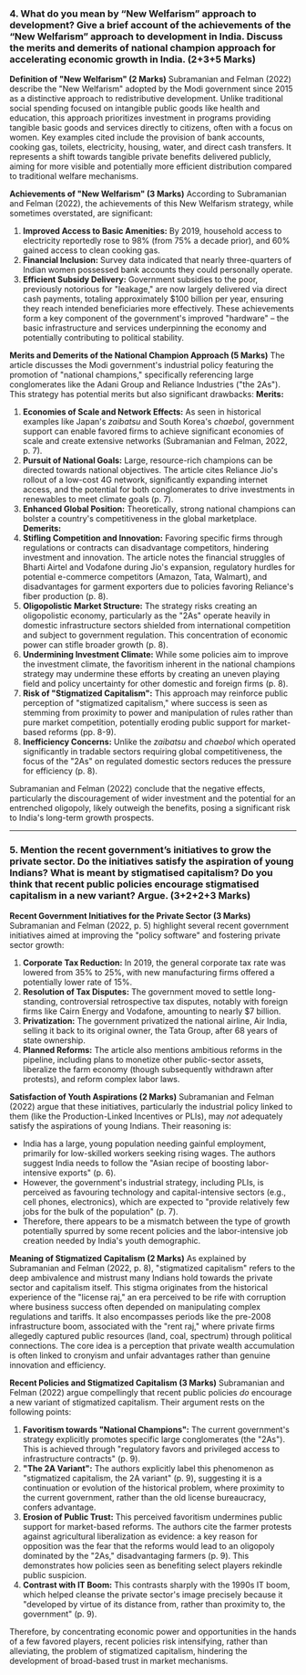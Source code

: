 
### **4. What do you mean by “New Welfarism” approach to development? Give a brief account of the achievements of the “New Welfarism” approach to development in India. Discuss the merits and demerits of national champion approach for accelerating economic growth in India. (2+3+5 Marks)**

**Definition of "New Welfarism" (2 Marks)**
Subramanian and Felman (2022) describe the "New Welfarism" adopted by the Modi government since 2015 as a distinctive approach to redistributive development. Unlike traditional social spending focused on intangible public goods like health and education, this approach prioritizes investment in programs providing tangible basic goods and services directly to citizens, often with a focus on women. Key examples cited include the provision of bank accounts, cooking gas, toilets, electricity, housing, water, and direct cash transfers. It represents a shift towards tangible private benefits delivered publicly, aiming for more visible and potentially more efficient distribution compared to traditional welfare mechanisms.

**Achievements of "New Welfarism" (3 Marks)**
According to Subramanian and Felman (2022), the achievements of this New Welfarism strategy, while sometimes overstated, are significant:
1. **Improved Access to Basic Amenities:** By 2019, household access to electricity reportedly rose to 98% (from 75% a decade prior), and 60% gained access to clean cooking gas.
2. **Financial Inclusion:** Survey data indicated that nearly three-quarters of Indian women possessed bank accounts they could personally operate.
3. **Efficient Subsidy Delivery:** Government subsidies to the poor, previously notorious for "leakage," are now largely delivered via direct cash payments, totaling approximately $100 billion per year, ensuring they reach intended beneficiaries more effectively.
These achievements form a key component of the government's improved "hardware" – the basic infrastructure and services underpinning the economy and potentially contributing to political stability.

**Merits and Demerits of the National Champion Approach (5 Marks)**
The article discusses the Modi government's industrial policy featuring the promotion of "national champions," specifically referencing large conglomerates like the Adani Group and Reliance Industries ("the 2As"). This strategy has potential merits but also significant drawbacks:
**Merits:**
1. **Economies of Scale and Network Effects:** As seen in historical examples like Japan's *zaibatsu* and South Korea's *chaebol*, government support can enable favored firms to achieve significant economies of scale and create extensive networks (Subramanian and Felman, 2022, p. 7).
2. **Pursuit of National Goals:** Large, resource-rich champions can be directed towards national objectives. The article cites Reliance Jio's rollout of a low-cost 4G network, significantly expanding internet access, and the potential for both conglomerates to drive investments in renewables to meet climate goals (p. 7).
3. **Enhanced Global Position:** Theoretically, strong national champions can bolster a country's competitiveness in the global marketplace.
**Demerits:**
4. **Stifling Competition and Innovation:** Favoring specific firms through regulations or contracts can disadvantage competitors, hindering investment and innovation. The article notes the financial struggles of Bharti Airtel and Vodafone during Jio's expansion, regulatory hurdles for potential e-commerce competitors (Amazon, Tata, Walmart), and disadvantages for garment exporters due to policies favoring Reliance's fiber production (p. 8).
5. **Oligopolistic Market Structure:** The strategy risks creating an oligopolistic economy, particularly as the "2As" operate heavily in domestic infrastructure sectors shielded from international competition and subject to government regulation. This concentration of economic power can stifle broader growth (p. 8).
6. **Undermining Investment Climate:** While some policies aim to improve the investment climate, the favoritism inherent in the national champions strategy may undermine these efforts by creating an uneven playing field and policy uncertainty for other domestic and foreign firms (p. 8).
7. **Risk of "Stigmatized Capitalism":** This approach may reinforce public perception of "stigmatized capitalism," where success is seen as stemming from proximity to power and manipulation of rules rather than pure market competition, potentially eroding public support for market-based reforms (pp. 8-9).
8. **Inefficiency Concerns:** Unlike the *zaibatsu* and *chaebol* which operated significantly in tradable sectors requiring global competitiveness, the focus of the "2As" on regulated domestic sectors reduces the pressure for efficiency (p. 8).

Subramanian and Felman (2022) conclude that the negative effects, particularly the discouragement of wider investment and the potential for an entrenched oligopoly, likely outweigh the benefits, posing a significant risk to India's long-term growth prospects.


---
### **5. Mention the recent government’s initiatives to grow the private sector. Do the initiatives satisfy the aspiration of young Indians? What is meant by stigmatised capitalism? Do you think that recent public policies encourage stigmatised capitalism in a new variant? Argue. (3+2+2+3 Marks)**

**Recent Government Initiatives for the Private Sector (3 Marks)**
Subramanian and Felman (2022, p. 5) highlight several recent government initiatives aimed at improving the "policy software" and fostering private sector growth:
1. **Corporate Tax Reduction:** In 2019, the general corporate tax rate was lowered from 35% to 25%, with new manufacturing firms offered a potentially lower rate of 15%.
2. **Resolution of Tax Disputes:** The government moved to settle long-standing, controversial retrospective tax disputes, notably with foreign firms like Cairn Energy and Vodafone, amounting to nearly $7 billion.
3. **Privatization:** The government privatized the national airline, Air India, selling it back to its original owner, the Tata Group, after 68 years of state ownership.
4. **Planned Reforms:** The article also mentions ambitious reforms in the pipeline, including plans to monetize other public-sector assets, liberalize the farm economy (though subsequently withdrawn after protests), and reform complex labor laws.

**Satisfaction of Youth Aspirations (2 Marks)**
Subramanian and Felman (2022) argue that these initiatives, particularly the industrial policy linked to them (like the Production-Linked Incentives or PLIs), may *not* adequately satisfy the aspirations of young Indians. Their reasoning is:
* India has a large, young population needing gainful employment, primarily for low-skilled workers seeking rising wages. The authors suggest India needs to follow the "Asian recipe of boosting labor-intensive exports" (p. 6).
* However, the government's industrial strategy, including PLIs, is perceived as favouring technology and capital-intensive sectors (e.g., cell phones, electronics), which are expected to "provide relatively few jobs for the bulk of the population" (p. 7).
* Therefore, there appears to be a mismatch between the type of growth potentially spurred by some recent policies and the labor-intensive job creation needed by India's youth demographic.

**Meaning of Stigmatized Capitalism (2 Marks)**
As explained by Subramanian and Felman (2022, p. 8), "stigmatized capitalism" refers to the deep ambivalence and mistrust many Indians hold towards the private sector and capitalism itself. This stigma originates from the historical experience of the "license raj," an era perceived to be rife with corruption where business success often depended on manipulating complex regulations and tariffs. It also encompasses periods like the pre-2008 infrastructure boom, associated with the "rent raj," where private firms allegedly captured public resources (land, coal, spectrum) through political connections. The core idea is a perception that private wealth accumulation is often linked to cronyism and unfair advantages rather than genuine innovation and efficiency.

**Recent Policies and Stigmatized Capitalism (3 Marks)**
Subramanian and Felman (2022) argue compellingly that recent public policies *do* encourage a new variant of stigmatized capitalism. Their argument rests on the following points:
1.  **Favoritism towards "National Champions":** The current government's strategy explicitly promotes specific large conglomerates (the "2As"). This is achieved through "regulatory favors and privileged access to infrastructure contracts" (p. 9).
2.  **"The 2A Variant":** The authors explicitly label this phenomenon as "stigmatized capitalism, the 2A variant" (p. 9), suggesting it is a continuation or evolution of the historical problem, where proximity to the current government, rather than the old license bureaucracy, confers advantage.
3.  **Erosion of Public Trust:** This perceived favoritism undermines public support for market-based reforms. The authors cite the farmer protests against agricultural liberalization as evidence: a key reason for opposition was the fear that the reforms would lead to an oligopoly dominated by the "2As," disadvantaging farmers (p. 9). This demonstrates how policies seen as benefiting select players rekindle public suspicion.
4.  **Contrast with IT Boom:** This contrasts sharply with the 1990s IT boom, which helped cleanse the private sector's image precisely because it "developed by virtue of its distance from, rather than proximity to, the government" (p. 9).

Therefore, by concentrating economic power and opportunities in the hands of a few favored players, recent policies risk intensifying, rather than alleviating, the problem of stigmatized capitalism, hindering the development of broad-based trust in market mechanisms.
